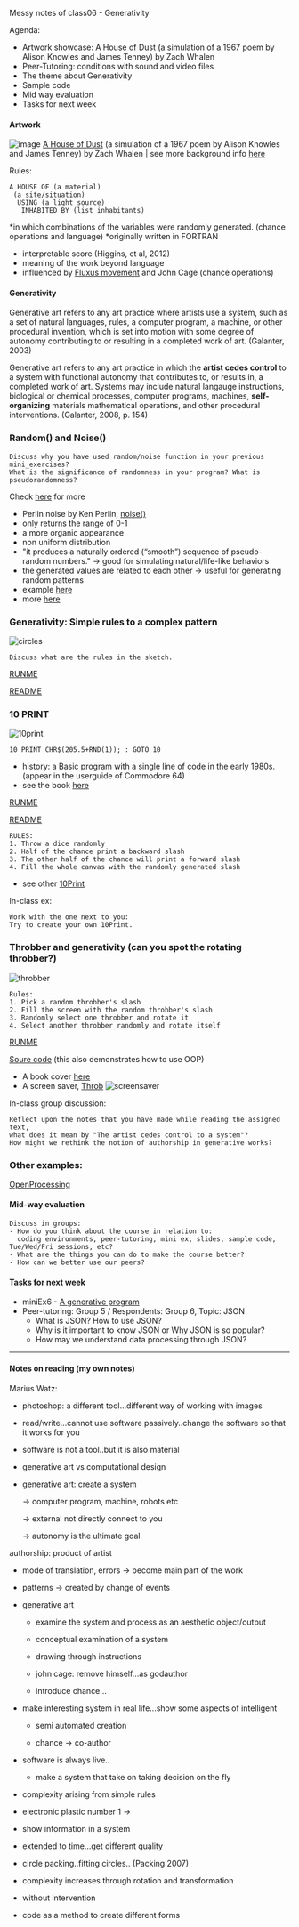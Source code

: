 Messy notes of class06 - Generativity

Agenda:
- Artwork showcase: A House of Dust (a simulation of a 1967 poem by Alison Knowles and James Tenney) by Zach Whalen
- Peer-Tutoring: conditions with sound and video files 
- The theme about Generativity
- Sample code
- Mid way evaluation
- Tasks for next week

#### Artwork
![image](https://wordandimage.files.wordpress.com/2012/04/4194960757_de88781e77_o.jpg)
[A House of Dust](http://www.zachwhalen.net/pg/dust/) (a simulation of a 1967 poem by Alison Knowles and James Tenney) by Zach Whalen | see more background info [here](http://www.artbytranslation.org/_pdf/HOUSE_OF_DUST_JOURNAL_25_08_2016_BDEF_PREVIEW.pdf)

Rules: 
```
A HOUSE OF (a material) 
 (a site/situation) 
  USING (a light source) 
   INHABITED BY (list inhabitants)
```
*in which combinations of the variables were randomly generated. (chance operations and language)
*originally written in FORTRAN
- interpretable score (Higgins, et al, 2012)
- meaning of the work beyond language
- influenced by [Fluxus movement](https://www.artsy.net/article/artsy-editorial-fluxus-movement-art-museums-galleries) and John Cage (chance operations)
 
#### Generativity

Generative art refers to any art practice where artists use a system, such as a set of natural languages, rules, a computer program, a machine, or other procedural invention, which is set into motion with some degree of autonomy contributing to or resulting in a completed work of art. (Galanter, 2003)

Generative art refers to any art practice in which the **artist cedes control** to a system with functional autonomy that contributes to, or results in, a completed work of art. Systems may include natural langauge instructions, biological or chemical processes, computer programs, machines, **self-organizing** materials mathematical operations, and other procedural interventions. (Galanter, 2008, p. 154)

### Random() and Noise()
```
Discuss why you have used random/noise function in your previous mini_exercises? 
What is the significance of randomness in your program? What is pseudorandomness?
```
Check [here](https://www.openprocessing.org/browse/?q=noise&time=anytime&type=tags#) for more

- Perlin noise by Ken Perlin, [noise()](https://p5js.org/reference/#/p5/noise)
 - only returns the range of 0-1
 - a more organic appearance 
 - non uniform distribution 
 - "it produces a naturally ordered (“smooth”) sequence of pseudo-random numbers." -> good for simulating natural/life-like behaviors
  - the generated values are related to each other -> useful for generating random patterns
 - example [here](https://blog.federicopepe.com/2016/06/random-vs-perlin-noise/)
 - more [here](https://eev.ee/blog/2016/05/29/perlin-noise/)
 
### Generativity: Simple rules to a complex pattern

![circles](https://github.com/AUAP/AP2018/blob/master/class06/complex_balls.gif)
```
Discuss what are the rules in the sketch.
```
[RUNME](https://rawgit.com/AUAP/AP2018/master/class06/sketch06c/index.html)

[README](https://github.com/AUAP/AP2018/blob/master/class06/sketch06c/sketch.js)

### 10 PRINT
![10print](https://github.com/AUAP/AP2018/blob/master/class06/10Print.png)
```
10 PRINT CHR$(205.5+RND(1)); : GOTO 10
```
- history: a Basic program with a single line of code in the early 1980s. (appear in the userguide of Commodore 64)
- see the book [here](https://www.amazon.com/gp/product/0262018462/ref=as_li_ss_tl?ie=UTF8&camp=1789&creative=390957&creativeASIN=0262018462&linkCode=as2&tag=slatmaga-20)

[RUNME](https://rawgit.com/AUAP/AP2018/master/class06/sketch06a/index.html)

[README](https://github.com/AUAP/AP2018/blob/master/class06/sketch06a/sketch.js)

```
RULES:
1. Throw a dice randomly
2. Half of the chance print a backward slash
3. The other half of the chance will print a forward slash
4. Fill the whole canvas with the randomly generated slash
```
- see other [10Print](https://twitter.com/hashtag/10print?src=hash)

In-class ex: 
```
Work with the one next to you:
Try to create your own 10Print. 
```
### Throbber and generativity (can you spot the rotating throbber?)

![throbber](https://github.com/AUAP/AP2018/blob/master/class06/throbbering1.gif)

```
Rules:
1. Pick a random throbber's slash
2. Fill the screen with the random throbber's slash
3. Randomly select one throbber and rotate it
4. Select another throbber randomly and rotate itself
```
[RUNME](https://rawgit.com/AUAP/AP2018/master/class06/sketch06b/index.html)

[Soure code](https://github.com/AUAP/AP2018/blob/master/class06/sketch06b/sketch.js)
(this also demonstrates how to use OOP)

- A book cover [here](http://arts.au.dk/uploads/pics/WinnieSoon-DissertationCover.jpg)
- A screen saver, [Throb](https://github.com/siusoon/Throb/blob/master/README.md)
![screensaver](https://github.com/AUAP/AP2018/blob/master/class06/screensaver.png)

In-class group discussion: 
```
Reflect upon the notes that you have made while reading the assigned text, 
what does it mean by "The artist cedes control to a system"? 
How might we rethink the notion of authorship in generative works?
```
### Other examples:
[OpenProcessing](https://www.openprocessing.org/browse/?q=generative&time=anytime&type=tags#)

#### Mid-way evaluation
```
Discuss in groups:
- How do you think about the course in relation to: 
  coding environments, peer-tutoring, mini ex, slides, sample code, Tue/Wed/Fri sessions, etc?
- What are the things you can do to make the course better?
- How can we better use our peers?
```
#### Tasks for next week
- miniEx6 - [A generative program](https://github.com/AUAP/AP2018/blob/master/all_miniex/mini_ex6.md)
- Peer-tutoring: Group 5 / Respondents: Group 6, Topic: JSON
    - What is JSON? How to use JSON?
    - Why is it important to know JSON or Why JSON is so popular?
    - How may we understand data processing through JSON?

---
#### Notes on reading (my own notes)
Marius Watz:

- photoshop: a different tool...different way of working with images

- read/write...cannot use software passively..change the software so that it works for you

- software is not a tool..but it is also material

- generative art vs computational design

- generative art: create a system

    -> computer program, machine, robots etc

    -> external not directly connect to you

    -> autonomy is the ultimate goal

authorship: product of artist

- mode of translation, errors -> become main part of the work

- patterns -> created by change of events

- generative art

    - examine the system and process as an aesthetic object/output 

    - conceptual examination of a system

    - drawing through instructions

    - john cage: remove himself...as godauthor

    - introduce chance...

- make interesting system in real life...show some aspects of intelligent

    - semi automated creation

    - chance -> co-author

- software is always live..

    - make a system that take on taking decision on the fly

- complexity arising from simple rules

- electronic plastic number 1 ->

- show information in a system

- extended to time...get different quality

- circle packing..fitting circles.. (Packing 2007)

- complexity increases through rotation and transformation

- without intervention

- code as a method to create different forms

